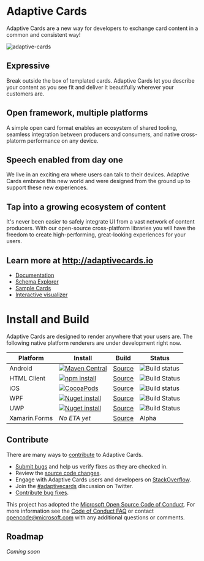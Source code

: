 
# Adaptive Cards
Adaptive Cards are a new way for developers to exchange card content in a common and consistent way!

![adaptive-cards](http://adaptivecards.io/content/overview.jpg)

## Expressive
Break outside the box of templated cards. Adaptive Cards let you describe your content as you see fit and deliver it beautifully wherever your customers are.

## Open framework, multiple platforms
A simple open card format enables an ecosystem of shared tooling, seamless integration between producers and consumers, and native cross-platorm performance on any device.

## Speech enabled from day one
We live in an exciting era where users can talk to their devices. Adaptive Cards embrace this new world and were designed from the ground up to support these new experiences.

## Tap into a growing ecosystem of content
It's never been easier to safely integrate UI from a vast network of content producers. With our open-source cross-platform libraries you will have the freedom to create high-performing, great-looking experiences for your users.

## Learn more at http://adaptivecards.io
* [Documentation](http://adaptivecards.io/documentation/)
* [Schema Explorer](http://adaptivecards.io/explorer/)
* [Sample Cards](http://adaptivecards.io/samples/)
* [Interactive visualizer](http://adaptivecards.io/visualizer/)

# Install and Build

Adaptive Cards are designed to render anywhere that your users are. The following native platform renderers are under development right now.

|Platform|Install|Build|Status|
|---|---|---|---|
| Android | [![Maven Central](https://img.shields.io/maven-central/v/io.adaptivecards/adaptivecards-android-arm.svg)](https://search.maven.org/#search%7Cga%7C1%7Ca%3A%22adaptivecards-android-arm%22) | [Source](https://github.com/Microsoft/AdaptiveCards/tree/master/source/android) | ![Build status](https://img.shields.io/vso/build/Microsoft/8d47e068-03c8-4cdc-aa9b-fc6929290322/17418.svg) |
| HTML Client | [![npm install](https://img.shields.io/npm/v/microsoft-adaptivecards.svg)](https://www.npmjs.com/package/microsoft-adaptivecards) | [Source](https://github.com/Microsoft/AdaptiveCards/tree/master/source/html)| ![Build Status](https://img.shields.io/vso/build/Microsoft/8d47e068-03c8-4cdc-aa9b-fc6929290322/18415.svg) |
| iOS | [![CocoaPods](https://img.shields.io/cocoapods/v/AdaptiveCards.svg)](https://cocoapods.org/pods/AdaptiveCards) |[Source](https://github.com/Microsoft/AdaptiveCards/tree/master/source/ios) | ![Build status](https://img.shields.io/vso/build/Microsoft/8d47e068-03c8-4cdc-aa9b-fc6929290322/16990.svg)|
| WPF | [![Nuget install](https://img.shields.io/nuget/v/Microsoft.AdaptiveCards.svg)](https://www.nuget.org/packages/Microsoft.AdaptiveCards/) | [Source](https://github.com/Microsoft/AdaptiveCards/tree/master/source/dotnet)| ![Build Status](https://img.shields.io/vso/build/Microsoft/8d47e068-03c8-4cdc-aa9b-fc6929290322/18203.svg) |
| UWP | [![Nuget install](https://img.shields.io/nuget/vpre/AdaptiveCards.UWP.Beta.svg)](https://www.nuget.org/packages/AdaptiveCards.UWP.Beta) | [Source](https://github.com/Microsoft/AdaptiveCards/tree/master/source/uwp) | ![Build Status](https://img.shields.io/vso/build/Microsoft/8d47e068-03c8-4cdc-aa9b-fc6929290322/16850.svg) |
| Xamarin.Forms | *No ETA yet* | [Source](https://github.com/Microsoft/AdaptiveCards/tree/master/source/dotnet) | Alpha |

## Contribute

There are many ways to [contribute](https://github.com/Microsoft/AdaptiveCards/blob/master/CONTRIBUTING.md) to Adaptive Cards.
* [Submit bugs](https://github.com/Microsoft/AdaptiveCards/issues) and help us verify fixes as they are checked in.
* Review the [source code changes](https://github.com/Microsoft/AdaptiveCards/pulls).
* Engage with Adaptive Cards users and developers on [StackOverflow](http://stackoverflow.com/questions/tagged/adaptive-cards). 
* Join the [#adaptivecards](http://twitter.com/#!/search/realtime/%23adaptivecards) discussion on Twitter.
* [Contribute bug fixes](https://github.com/Microsoft/AdaptiveCards/blob/master/CONTRIBUTING.md).

This project has adopted the [Microsoft Open Source Code of Conduct](https://opensource.microsoft.com/codeofconduct/). For more information see 
the [Code of Conduct FAQ](https://opensource.microsoft.com/codeofconduct/faq/) or contact [opencode@microsoft.com](mailto:opencode@microsoft.com) with any additional questions or comments.


## Roadmap

*Coming soon*
